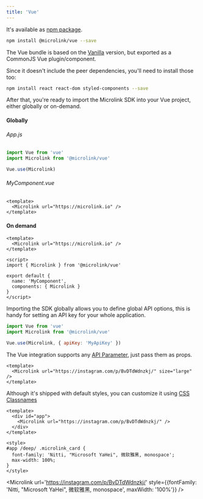 ```yaml
---
title: 'Vue'
---
```


It's available as [npm package](https://www.npmjs.com/package/@microlink/vue).

```bash
npm install @microlink/vue --save
```

The Vue bundle is based on the [Vanilla](/docs/sdk/integrations/vanilla) version, but exported as a CommonJS Vue plugin/component.

Since it doesn't include the peer dependencies, you'll need to install those too:

```bash
npm install react react-dom styled-components --save
```

After that, you're ready to import the Microlink SDK into your Vue project, either globally or on-demand.

#### Globally

###### App.js

```js
import Vue from 'vue'
import Microlink from '@microlink/vue'

Vue.use(Microlink)
```

###### MyComponent.vue

```vue
<template>
  <Microlink url="https://microlink.io" />
</template>
```

#### On demand

```vue
<template>
  <Microlink url="https://microlink.io" />
</template>

<script>
import { Microlink } from '@microlink/vue'

export default {
  name: 'MyComponent',
  components: { Microlink }
}
</script>
```

Importing the SDK globally allows you to define global API options, this is handy for setting an API key for your whole application.

```js
import Vue from 'vue'
import Microlink from '@microlink/vue'

Vue.use(Microlink, { apiKey: 'MyApiKey' })
```

The Vue integration supports any [API Parameter](/api-parameter), just pass them as props.

```vue
<template>
  <Microlink url="https://instagram.com/p/BvDTdWdnzkj/" size="large" />
</template>
```

<Microlink url='https://instagram.com/p/BvDTdWdnzkj/' size="large" />

Although it's shipped with default styles, you can customize it using [CSS Classnames](docs/sdk/getting-started/considerations/#css-classnames)

```vue
<template>
  <div id="app">
    <Microlink url="https://instagram.com/p/BvDTdWdnzkj/" />
  </div>
</template>

<style>
#app /deep/ .microlink_card {
  font-family: 'Nitti, "Microsoft YaHei", 微软雅黑, monospace';
  max-width: 100%;
}
</style>
```

<Microlink url='https://instagram.com/p/BvDTdWdnzkj/' style={{fontFamily: 'Nitti, "Microsoft YaHei", 微软雅黑, monospace', maxWidth: '100%'}} />
